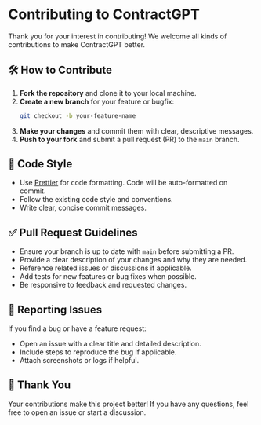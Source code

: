 # Contributing to ContractGPT

Thank you for your interest in contributing! We welcome all kinds of contributions to make ContractGPT better.

## 🛠️ How to Contribute

1. **Fork the repository** and clone it to your local machine.
2. **Create a new branch** for your feature or bugfix:
   ```bash
   git checkout -b your-feature-name
   ```
3. **Make your changes** and commit them with clear, descriptive messages.
4. **Push to your fork** and submit a pull request (PR) to the `main` branch.

## 🧹 Code Style

- Use [Prettier](https://prettier.io/) for code formatting. Code will be auto-formatted on commit.
- Follow the existing code style and conventions.
- Write clear, concise commit messages.

## ✅ Pull Request Guidelines

- Ensure your branch is up to date with `main` before submitting a PR.
- Provide a clear description of your changes and why they are needed.
- Reference related issues or discussions if applicable.
- Add tests for new features or bug fixes when possible.
- Be responsive to feedback and requested changes.

## 🐞 Reporting Issues

If you find a bug or have a feature request:

- Open an issue with a clear title and detailed description.
- Include steps to reproduce the bug if applicable.
- Attach screenshots or logs if helpful.

## 🙏 Thank You

Your contributions make this project better! If you have any questions, feel free to open an issue or start a discussion.
